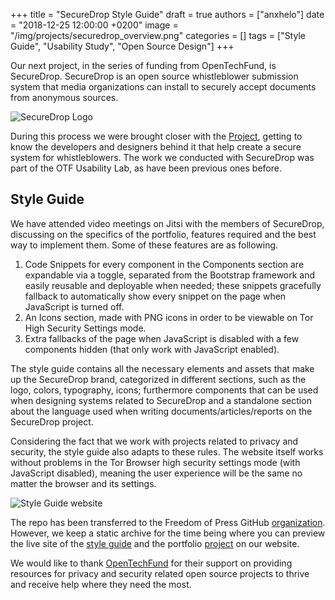 +++
title = "SecureDrop Style Guide"
draft = true
authors = ["anxhelo"]
date = "2018-12-25 12:00:00 +0200"
image = "/img/projects/securedrop_overview.png"
categories = []
tags = ["Style Guide", "Usability Study", "Open Source Design"]
+++

Our next project, in the series of funding from OpenTechFund, is SecureDrop. SecureDrop is an open source whistleblower submission system that media organizations can install to securely accept documents from anonymous sources.

![SecureDrop Logo](/images/projects/securedrop_logo.png)

During this process we were brought closer with the [Project](https://securedrop.org), getting to know the developers and designers behind it that help create a secure system for whistleblowers. The work we conducted with SecureDrop was part of the OTF Usability Lab, as have been previous ones before.

## Style Guide

We have attended video meetings on Jitsi with the members of SecureDrop, discussing on the specifics of the portfolio, features required and the best way to implement them. Some of these features are as following.

1. Code Snippets for every component in the Components section are expandable via a toggle, separated from the Bootstrap framework and easily reusable and deployable when needed; these snippets gracefully fallback to automatically show every snippet on the page when JavaScript is turned off.
2. An Icons section, made with PNG icons in order to be viewable on Tor High Security Settings mode.
3. Extra fallbacks of the page when JavaScript is disabled with a few components hidden (that only work with JavaScript enabled).

The style guide contains all the necessary elements and assets that make up the SecureDrop brand, categorized in different sections, such as the logo, colors, typography, icons; furthermore components that can be used when designing systems related to SecureDrop and a standalone section about the language used when writing documents/articles/reports on the SecureDrop project.

Considering the fact that we work with projects related to privacy and security, the style guide also adapts to these rules. The website itself works without problems in the Tor Browser high security settings mode (with JavaScript disabled), meaning the user experience will be the same no matter the browser and its settings.

![Style Guide website](/images/projects/securedrop_image_alerts.png)

The repo has been transferred to the Freedom of Press GitHub [organization](https://github.com/freedomofpress/securedrop/).
However, we keep a static archive for the time being where you can preview the live site of the [style guide](https://uradotdesign.github.io/securedrop-styleguide/) and the portfolio [project](../../../projects/securedrop) on our website.

We would like to thank [OpenTechFund](https://opentech.fund) for their support on providing resources for privacy and security related open source projects to thrive and receive help where they need the most.
